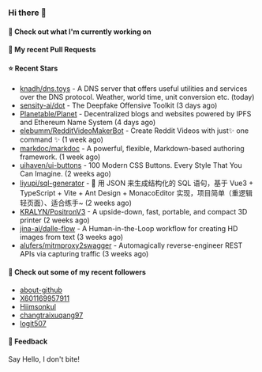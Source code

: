 ### Hi there 👋

#### 👷 Check out what I'm currently working on

#### 🔨 My recent Pull Requests


#### ⭐ Recent Stars

- [knadh/dns.toys](https://github.com/knadh/dns.toys) - A DNS server that offers useful utilities and services over the DNS protocol. Weather, world time, unit conversion etc. (today)
- [sensity-ai/dot](https://github.com/sensity-ai/dot) - The Deepfake Offensive Toolkit (3 days ago)
- [Planetable/Planet](https://github.com/Planetable/Planet) - Decentralized blogs and websites powered by IPFS and Ethereum Name System (4 days ago)
- [elebumm/RedditVideoMakerBot](https://github.com/elebumm/RedditVideoMakerBot) - Create Reddit Videos with just✨ one command ✨ (1 week ago)
- [markdoc/markdoc](https://github.com/markdoc/markdoc) - A powerful, flexible, Markdown-based authoring framework. (1 week ago)
- [uihaven/ui-buttons](https://github.com/uihaven/ui-buttons) - 100 Modern CSS Buttons. Every Style That You Can Imagine. (2 weeks ago)
- [liyupi/sql-generator](https://github.com/liyupi/sql-generator) - 🔨 用 JSON 来生成结构化的 SQL 语句，基于 Vue3 &#43; TypeScript &#43; Vite &#43; Ant Design &#43; MonacoEditor 实现，项目简单（重逻辑轻页面）、适合练手~ (2 weeks ago)
- [KRALYN/PositronV3](https://github.com/KRALYN/PositronV3) - A upside-down, fast, portable, and compact 3D printer (2 weeks ago)
- [jina-ai/dalle-flow](https://github.com/jina-ai/dalle-flow) - A Human-in-the-Loop workflow for creating HD images from text (3 weeks ago)
- [alufers/mitmproxy2swagger](https://github.com/alufers/mitmproxy2swagger) - Automagically reverse-engineer REST APIs via capturing traffic (3 weeks ago)

#### 👯 Check out some of my recent followers

- [about-github](https://github.com/about-github)
- [X601169957911](https://github.com/X601169957911)
- [Hiimsonkul](https://github.com/Hiimsonkul)
- [changtraixuqang97](https://github.com/changtraixuqang97)
- [logit507](https://github.com/logit507)

#### 💬 Feedback

Say Hello, I don't bite!